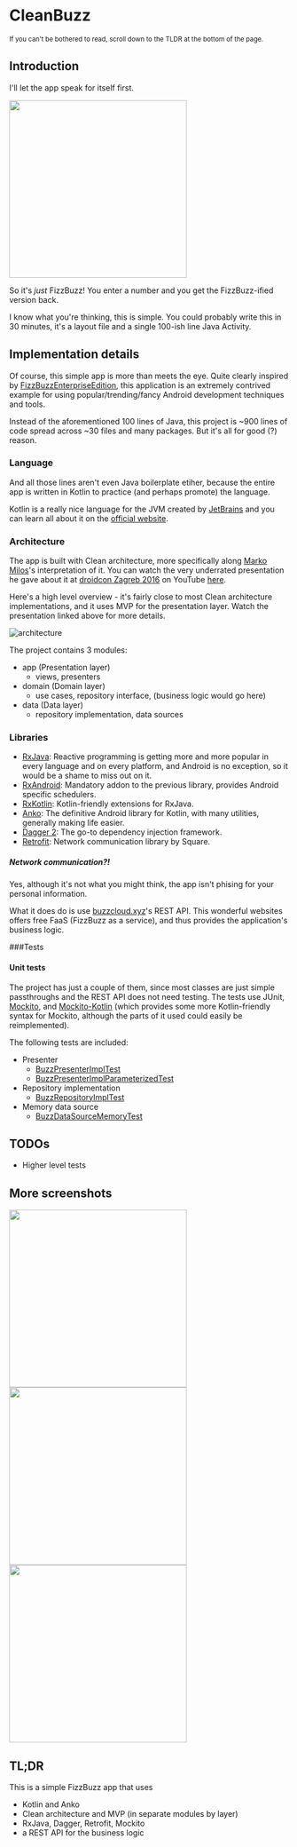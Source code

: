 # CleanBuzz
<sup>If you can't be bothered to read, scroll down to the TLDR at the bottom of the page.</sup>

## Introduction

I'll let the app speak for itself first.

<img src="https://raw.githubusercontent.com/zsmb13/CleanBuzz/master/docs/15.png" width="320">

So it's *just* FizzBuzz! You enter a number and you get the FizzBuzz-ified version back.

I know what you're thinking, this is simple. You could probably write this in 30 minutes, it's a layout file and a single 100-ish line Java Activity.

## Implementation details
Of course, this simple app is more than meets the eye. Quite clearly inspired by [FizzBuzzEnterpriseEdition](https://github.com/EnterpriseQualityCoding/FizzBuzzEnterpriseEdition), this application is an extremely contrived example for using popular/trending/fancy Android development techniques and tools.

Instead of the aforementioned 100 lines of Java, this project is ~900 lines of code spread across ~30 files and many packages. But it's all for good (?) reason.

### Language
And all those lines aren't even Java boilerplate etiher, because the entire app is written in Kotlin to practice (and perhaps promote) the language.

Kotlin is a really nice language for the JVM created by [JetBrains](https://www.jetbrains.com/) and you can learn all about it on the [official website](http://kotlinlang.org/).

### Architecture
The app is built with Clean architecture, more specifically along [Marko Milos](https://github.com/MarkoMilos)'s interpretation of it. You can watch the very underrated presentation he gave about it at [droidcon Zagreb 2016](http://droidcon.hr/) on YouTube [here](https://www.youtube.com/watch?v=3Mq5newPdck).

Here's a high level overview - it's fairly close to most Clean architecture implementations, and it uses MVP for the presentation layer. Watch the presentation linked above for more details.

![architecture](https://raw.githubusercontent.com/zsmb13/CleanBuzz/master/docs/architecture.PNG)

The project contains 3 modules:
 - app (Presentation layer)
    - views, presenters
 - domain (Domain layer)
    - use cases, repository interface, (business logic would go here)
 - data (Data layer)
    - repository implementation, data sources

### Libraries
- [RxJava](https://github.com/ReactiveX/RxJava): Reactive programming is getting more and more popular in every language and on every platform, and Android is no exception, so it would be a shame to miss out on it.
- [RxAndroid](https://github.com/ReactiveX/RxAndroid): Mandatory addon to the previous library, provides Android specific schedulers.
- [RxKotlin](https://github.com/ReactiveX/RxKotlin): Kotlin-friendly extensions for RxJava.
- [Anko](https://github.com/Kotlin/anko): The definitive Android library for Kotlin, with many utilities, generally making life easier.
- [Dagger 2](https://google.github.io/dagger/):  The go-to dependency injection framework.
- [Retrofit](https://square.github.io/retrofit/): Network communication library by Square.

##### Network communication?!
Yes, although it's not what you might think, the app isn't phising for your personal information.

What it does do is use [buzzcloud.xyz](http://buzzcloud.xyz/)'s REST API. This wonderful websites offers free FaaS (FizzBuzz as a service), and thus provides the application's business logic.

###Tests

#### Unit tests
The project has just a couple of them, since most classes are just simple passthroughs and the REST API does not need testing. The tests use JUnit, [Mockito](http://site.mockito.org/), and [Mockito-Kotlin](https://github.com/nhaarman/mockito-kotlin) (which provides some more Kotlin-friendly syntax for Mockito, although the parts of it used could easily be reimplemented).

The following tests are included:
- Presenter
    - [BuzzPresenterImplTest](https://github.com/zsmb13/CleanBuzz/blob/master/app/src/test/kotlin/co/zsmb/example/cleanbuzz/presentation/BuzzPresenterImplTest.kt)
    - [BuzzPresenterImplParameterizedTest](https://github.com/zsmb13/CleanBuzz/blob/master/app/src/test/kotlin/co/zsmb/example/cleanbuzz/presentation/BuzzPresenterImplParameterizedTest.kt)
- Repository implementation
    - [BuzzRepositoryImplTest](https://github.com/zsmb13/CleanBuzz/blob/master/data/src/test/kotlin/co/zsmb/example/cleanbuzz/data/BuzzRepositoryImplTest.kt)
- Memory data source
    - [BuzzDataSourceMemoryTest](https://github.com/zsmb13/CleanBuzz/blob/master/data/src/test/kotlin/co/zsmb/example/cleanbuzz/data/BuzzDataSourceMemoryTest.kt)

## TODOs
- Higher level tests

## More screenshots
<img src="https://raw.githubusercontent.com/zsmb13/CleanBuzz/master/docs/5.png" width="320">
<img src="https://raw.githubusercontent.com/zsmb13/CleanBuzz/master/docs/8.png" width="320">
<img src="https://raw.githubusercontent.com/zsmb13/CleanBuzz/master/docs/9.png" width="320">

## TL;DR
This is a simple FizzBuzz app that uses
- Kotlin and Anko
- Clean architecture and MVP (in separate modules by layer)
- RxJava, Dagger, Retrofit, Mockito
- a REST API for the business logic
